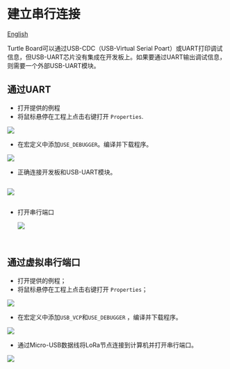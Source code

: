 # 建立串行连接
[English](https://heltec-automation-docs.readthedocs.io/en/latest/stm32/turtle_board/establish_serial_connection.html)

Turtle Board可以通过USB-CDC（USB-Virtual Serial Poart）或UART打印调试信息，但USB-UART芯片没有集成在开发板上。如果要通过UART输出调试信息，则需要一个外部USB-UART模块。

## 通过UART

- 打开提供的例程
- 将鼠标悬停在工程上点击右键打开 `Properties`.

![](img/establish_serial_connection/03.png)

- 在宏定义中添加`USE_DEBUGGER`。编译并下载程序。

![](img/establish_serial_connection/04.png)

- 正确连接开发板和USB-UART模块。

```Tip:: LoRa节点和USB-UART模块的连接方式如下（如果LoRa节点通过USB或电池供电，则UART模块的3.3/5V引脚不需要连接，只需要TXD、RXD、GND）。

```

![](img/establish_serial_connection/02.png)

```Tip:: 使用UART时，程序中使用的TX和RX引脚应与板上的TX和RX引脚相对应。在我们提供的例程中，我们使用TX-PA9和RX-PA10。因此，UART模块的TX应连接到开发板的TX（PA9），UART模块的RX应连接到开发板的RX（PA10）。

```

- 打开串行端口

  ![](img/establish_serial_connection/05.png)

&nbsp;

## 通过虚拟串行端口

- 打开提供的例程；
- 将鼠标悬停在工程上点击右键打开 `Properties`；

![](img/establish_serial_connection/03.png)

- 在宏定义中添加`USB_VCP`和`USE_DEBUGGER` ，编译并下载程序。

![](img/establish_serial_connection/01.png)

- 通过Micro-USB数据线将LoRa节点连接到计算机并打开串行端口。

![](img/establish_serial_connection/06.png)